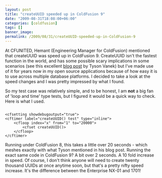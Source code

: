 ```yaml
---
layout: post
title: "createUUID speeded up in ColdFusion 9"
date: "2009-08-31T18:08:00+06:00"
categories: [coldfusion]
tags: []
banner_image: 
permalink: /2009/08/31/createUUID-speeded-up-in-ColdFusion-9
---
```


At CFUNITED, Hemant (Engineering Manager for ColdFusion) mentioned that createUUID was speed up in ColdFusion 9. CreateUUID isn't the fastest function in the world, and has some possible scary implications in some scenarios (see this excellent <a href="http://www.webapper.com/blog/index.php/2009/05/05/createuuid_friendly_function_or_server_killer/">blog post</a> by Tyson Vanek) but I've made use of it for years now in my open source applications because of how easy it is to use across multiple database platforms. I decided to take a look at the speed changes and I was pretty impressed by what I found.
<!--more-->
So my test case was relatively simple, and to be honest, I am <b>not</b> a big fan of 'loop and time' type tests, but I figured it would be a quick way to check. Here is what I used.

<code>
&lt;cfsetting showdebugoutput="true"&gt;
&lt;cftimer label="createUUID() test" type="inline"&gt;
	&lt;cfloop index="x" from="1" to="20000"&gt;
		&lt;cfset createUUID()&gt;
	&lt;/cfloop&gt;
&lt;/cftimer&gt;
</code>

Running under ColdFusion 8, this takes a little over 20 seconds - which meshes exactly with what Tyson mentioned in his blog post. Running the exact same code in ColdFusion 9? A bit over 2 seconds. A 10 fold increase in speed. Of course, I don't think anyone will need to create twenty thousand UUIDs at once anytime soon, but that's a pretty nifty speed increase. It's the difference between the Enterprise NX-01 and 1701!